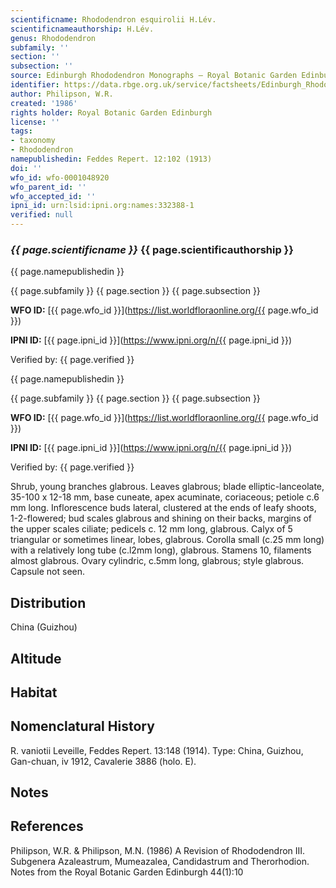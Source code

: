 ```yaml
---
scientificname: Rhododendron esquirolii H.Lév.
scientificnameauthorship: H.Lév.
genus: Rhododendron
subfamily: ''
section: ''
subsection: ''
source: Edinburgh Rhododendron Monographs – Royal Botanic Garden Edinburgh
identifier: https://data.rbge.org.uk/service/factsheets/Edinburgh_Rhododendron_Monographs.xhtml
author: Philipson, W.R.
created: '1986'
rights holder: Royal Botanic Garden Edinburgh
license: ''
tags:
- taxonomy
- Rhododendron
namepublishedin: Feddes Repert. 12:102 (1913)
doi: ''
wfo_id: wfo-0001048920
wfo_parent_id: ''
wfo_accepted_id: ''
ipni_id: urn:lsid:ipni.org:names:332388-1
verified: null
---
```

### _{{ page.scientificname }}_ {{ page.scientificauthorship }}
 {{ page.namepublishedin }}

{{ page.subfamily }} {{ page.section }} {{ page.subsection }}

**WFO ID:** [{{ page.wfo_id }}](https://list.worldfloraonline.org/{{ page.wfo_id }})

**IPNI ID:** [{{ page.ipni_id }}](https://www.ipni.org/n/{{ page.ipni_id }})

Verified by: {{ page.verified }}

 {{ page.namepublishedin }}

{{ page.subfamily }} {{ page.section }} {{ page.subsection }}

**WFO ID:** [{{ page.wfo_id }}](https://list.worldfloraonline.org/{{ page.wfo_id }})

**IPNI ID:** [{{ page.ipni_id }}](https://www.ipni.org/n/{{ page.ipni_id }})

Verified by: {{ page.verified }}



Shrub, young branches glabrous. Leaves glabrous; blade elliptic-lanceolate, 35-100 x 12-18 mm, base cuneate, apex acuminate, coriaceous; petiole c.6 mm long. Inflorescence buds lateral, clustered at the ends of leafy shoots, 1-2-flowered; bud scales glabrous and shining on their backs, margins of the upper scales ciliate; pedicels c. 12 mm long, glabrous. Calyx of 5 triangular or sometimes linear, lobes, glabrous. Corolla small (c.25 mm long) with a relatively long tube (c.l2mm long), glabrous. Stamens 10, filaments almost glabrous. Ovary cylindric, c.5mm long, glabrous; style glabrous. Capsule not seen.

## Distribution
China (Guizhou)

## Altitude


## Habitat


## Nomenclatural History
R. vaniotii Leveille, Feddes Repert. 13:148 (1914). Type: China, Guizhou, Gan-chuan, iv 1912, Cavalerie 3886 (holo. E).
                       
## Notes


## References

Philipson, W.R. & Philipson, M.N. (1986) A Revision of Rhododendron III. Subgenera Azaleastrum, Mumeazalea, Candidastrum and Therorhodion. Notes from the Royal Botanic Garden Edinburgh 44(1):10
